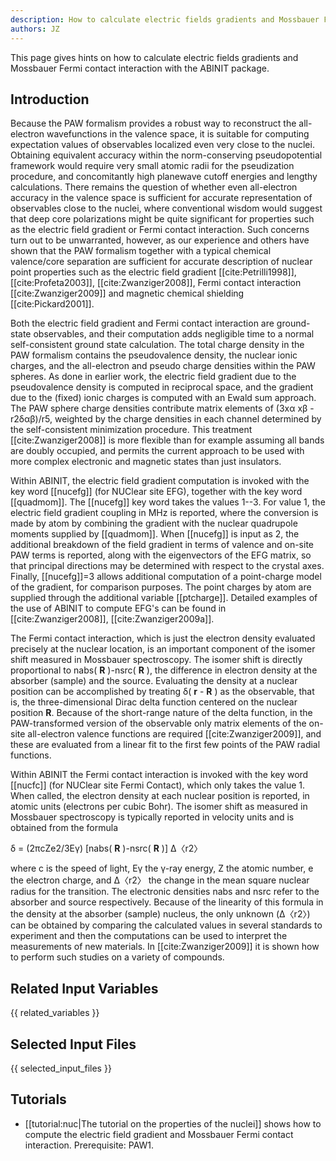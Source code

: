 ```yaml
---
description: How to calculate electric fields gradients and Mossbauer Fermi contact interaction
authors: JZ
---
```

<!--- This is the source file for this topics. Can be edited. -->

This page gives hints on how to calculate electric fields gradients 
and Mossbauer Fermi contact interaction with the ABINIT package.

## Introduction

Because the PAW formalism provides a robust way to reconstruct the
all-electron wavefunctions in the valence space, it is suitable for
computing expectation values of observables localized even very close
to the nuclei.  Obtaining equivalent accuracy within the
norm-conserving pseudopotential framework would require very small
atomic radii for the pseudization procedure, and concomitantly high
planewave cutoff energies and lengthy calculations. There remains the
question of whether even all-electron accuracy in the valence space is
sufficient for accurate representation of observables close to the
nuclei, where conventional wisdom would suggest that deep core
polarizations might be quite significant for properties such as the
electric field gradient or Fermi contact interaction. Such concerns
turn out to be unwarranted, however, as our experience and others have
shown that the PAW formalism together with a typical chemical
valence/core separation are sufficient for accurate description of
nuclear point properties such as the electric field gradient
[[cite:Petrilli1998]], [[cite:Profeta2003]], [[cite:Zwanziger2008]],
Fermi contact interaction [[cite:Zwanziger2009]] and magnetic chemical
shielding [[cite:Pickard2001]].

Both the electric field gradient and Fermi contact interaction are ground-
state observables, and their computation adds negligible time to a normal
self-consistent ground state calculation. The total charge density in the PAW
formalism contains the pseudovalence density, the nuclear ionic charges, and
the all-electron and pseudo charge densities within the PAW spheres. As done
in earlier work, the electric field gradient due to the pseudovalence density
is computed in reciprocal space, and the gradient due to the (fixed) ionic
charges is computed with an Ewald sum approach. The PAW sphere charge
densities contribute matrix elements of (3xα xβ -r2δαβ)/r5, weighted by the
charge densities in each channel determined by the self-consistent
minimization procedure. This treatment [[cite:Zwanziger2008]] is more flexible
than for example assuming all bands are doubly occupied, and permits the
current approach to be used with more complex electronic and magnetic states
than just insulators.

Within ABINIT, the electric field gradient computation is invoked with the key
word [[nucefg]] (for NUClear site EFG), together with the key word [[quadmom]]. The
[[nucefg]] key word takes the values 1--3. For value 1, the electric field
gradient coupling in MHz is reported, where the conversion is made by atom by
combining the gradient with the nuclear quadrupole moments supplied by
[[quadmom]]. When [[nucefg]] is input as 2, the additional breakdown of the
field gradient in terms of valence and on-site PAW terms is reported, along
with the eigenvectors of the EFG matrix, so that principal directions may be
determined with respect to the crystal axes. Finally, [[nucefg]]=3 allows
additional computation of a point-charge model of the gradient, for comparison
purposes. The point charges by atom are supplied through the additional
variable [[ptcharge]]. Detailed examples of the use of ABINIT to compute EFG's
can be found in [[cite:Zwanziger2008]], [[cite:Zwanziger2009a]].

The Fermi contact interaction, which is just the electron density evaluated
precisely at the nuclear location, is an important component of the isomer
shift measured in Mossbauer spectroscopy. The isomer shift is directly
proportional to nabs( **R** )-nsrc( **R** ), the difference in electron
density at the absorber (sample) and the source. Evaluating the density at a
nuclear position can be accomplished by treating δ( **r** - **R** ) as the
observable, that is, the three-dimensional Dirac delta function centered on
the nuclear position **R**. Because of the short-range nature of the delta
function, in the PAW-transformed version of the observable only matrix
elements of the on-site all-electron valence functions are required
[[cite:Zwanziger2009]], and these are evaluated from a linear fit to the first
few points of the PAW radial functions.

Within ABINIT the Fermi contact interaction is invoked with the key word
[[nucfc]] (for NUClear site Fermi Contact), which only takes the value 1. When
called, the electron density at each nuclear position is reported, in atomic
units (electrons per cubic Bohr). The isomer shift as measured in Mossbauer
spectroscopy is typically reported in velocity units and is obtained from the
formula

δ = (2πcZe2/3Eγ) [nabs( **R** )-nsrc( **R** )] Δ〈r2〉

where c is the speed of light, Eγ the γ-ray energy, Z the atomic number, e the
electron charge, and Δ〈r2〉 the change in the mean square nuclear radius for
the transition. The electronic densities nabs and nsrc refer to the absorber
and source respectively. Because of the linearity of this formula in the
density at the absorber (sample) nucleus, the only unknown (Δ〈r2〉) can be
obtained by comparing the calculated values in several standards to experiment
and then the computations can be used to interpret the measurements of new
materials. In [[cite:Zwanziger2009]] it is shown how to perform such studies
on a variety of compounds.



## Related Input Variables

{{ related_variables }}

## Selected Input Files

{{ selected_input_files }}

## Tutorials

* [[tutorial:nuc|The tutorial on the properties of the nuclei]] shows how to compute the electric field gradient and Mossbauer Fermi contact interaction. Prerequisite: PAW1.

